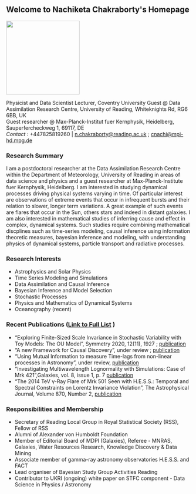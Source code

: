 ## Welcome to Nachiketa Chakraborty's Homepage
<img src="https://user-images.githubusercontent.com/5979094/114390799-9dcc3800-9b8e-11eb-96dc-1174b9d06799.png" height="200" width="200">               

Physicist and Data Scientist 
Lecturer, Coventry University
Guest @ Data Assimilation Research Centre, University of Reading, Whiteknights Rd, RG6 6BB, UK                                                         
Guest researcher @ Max-Planck-Institut fuer Kernphysik, Heidelberg, Sauperfercheckweg 1, 69117, DE                               
_Contact :_ +447825819260 | n.chakraborty@reading.ac.uk ; cnachi@mpi-hd.mpg.de 
                                                    


### Research Summary
I am a postdoctoral researcher at the Data Assimilation Research Centre within the Department of Meteorology, University of Reading in areas of data science and physics and a guest researcher at Max-Planck-Institute fuer Kernphysik, Heidelberg. I am interested in studying dynamical processes driving physical systems varying in time. Of particular interest are observations of extreme events that occur in infrequent bursts and their relation to slower, longer term variations. A great example of such events are flares that occur in the Sun, others stars and indeed in distant galaxies. I am also interested in mathematical studies of inferring cause and effect in complex, dynamical systems. Such studies require combining mathematical discplines such as time-series modeling, causal inference using information theoretic measures, bayesian inference and modeling, with understanding physics of dynamical systems, particle transport and radiative processes. 

### Research Interests
- Astrophysics and Solar Physics
- Time Series Modeling and Simulations 
- Data Assimilation and Causal Inference 
- Bayesian Inference and Model Selection
- Stochastic Processes
- Physics and Mathematics of Dynamical Systems
- Oceanography (recent)

### Recent Publications ([Link to Full List](https://tinyurl.com/ncfulllist) )
- “Exploring Finite-Sized Scale Invariance in Stochastic Variability with Toy Models: The OU Model”, 
Symmetry 2020, 12(11), 1927 ; [publication](https://doi.org/10.3390/sym12111927)
- “A new Framework for Causal Discovery”, under review ; [publication](https://arxiv.org/abs/2010.02247)
- “Using Mutual Information to measure Time-lags from non-linear processes in Astronomy”, under review, [publication](https://arxiv.org/abs/2106.08623
)
- ”Investigating Multiwavelength Lognormality with Simulations: Case of Mrk 421”,Galaxies, vol. 8, issue 1, p. 7 [publication](https://ui.adsabs.harvard.edu/abs/2020Galax...8....7C/abstract)
- “The 2014 TeV γ-Ray Flare of Mrk 501 Seen with H.E.S.S.: Temporal and Spectral Constraints on Lorentz Invariance Violation”, The Astrophysical Journal, Volume 870, Number 2, [publication](https://iopscience.iop.org/article/10.3847/1538-4357/aaf1c4)

### Responsibilities and Membership
-  Secretary of Reading Local Group in Royal Statistical Society (RSS), Fellow of RSS
-  Alumni of Alexander von Humboldt Foundation
-  Member of Editorial Board of MDPI (Galaxies), Referee - MNRAS, Galaxies, Water Resources Research, Knowledge Discovery & Data Mining
-  Associate member of gamma-ray astronomy observatories H.E.S.S. and FACT
-  Lead organiser of Bayesian Study Group Activities Reading
-  Contributor to UKRI (ongoing) white paper on STFC component - Data Science in Physics / Astronomy 

